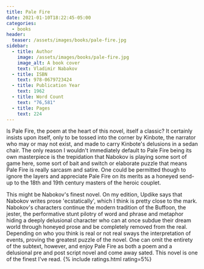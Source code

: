 ```yaml
---
title: Pale Fire
date: 2021-01-10T18:22:45-05:00
categories:
  - books
header:
  teaser: /assets/images/books/pale-fire.jpg
sidebar:
  - title: Author
    image: /assets/images/books/pale-fire.jpg
    image_alt: A book cover
    text: Vladimir Nabakov
  - title: ISBN
    text: 978-0679723424
  - title: Publication Year
    text: 1962
  - title: Word Count
    text: "76,581"
  - title: Pages
    text: 224
---
```

Is Pale Fire, the poem at the heart of this novel, itself a classic? It certainly insists upon itself, only to be tossed into the corner by Kinbote, the narrator who may or may not exist, and made to carry Kinbote's delusions in a sedan chair. The only reason I wouldn't immediately default to Pale Fire being its own masterpiece is the trepidation that Nabokov is playing some sort of game here, some sort of bait and switch or elaborate puzzle that means Pale Fire is really sarcasm and satire. One could be permitted though to ignore the layers and appreciate Pale Fire on its merits as a honeyed send-up to the 18th and 19th century masters of the heroic couplet.

This might be Nabokov's finest novel. On my edition, Updike says that Nabokov writes prose 'ecstatically', which I think is pretty close to the mark. Nabokov's characters continue the modern tradition of the Buffoon, the jester, the performative stunt pilotry of word and phrase and metaphor hiding a deeply delusional character who can at once subdue their dream world through honeyed prose and be completely removed from the real. Depending on who you think is real or not real sways the interpretation of events, proving the greatest puzzle of the novel. One can omit the entirety of the subtext, however, and enjoy Pale Fire as both a poem and a delusional pre and post script novel and come away sated. This novel is one of the finest I've read.
{% include ratings.html rating=5%}